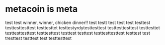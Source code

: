 # metacoin is meta

test
test
winner, winner, chicken dinner!!
test
testt
test
test
test
testtest
testtesttesttest
testtesttet
testtestyrdytesttesttest
testtesttesttest
testtesttet
testtesttesttest
testtesttest
testtest
testtest
testtesttesttest
testtest
test
tresttest
testtest
test
testtesttest
